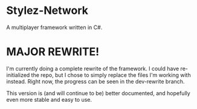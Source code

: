 # Stylez-Network
A multiplayer framework written in C#.

# MAJOR REWRITE!

I'm currently doing a complete rewrite of the framework. I could have re-initialized the repo, but I chose to simply
replace the files I'm working with instead. Right now, the progress can be seen in the dev-rewrite branch.

This version is (and will continue to be) better documented, and hopefully even more stable and easy to use.
